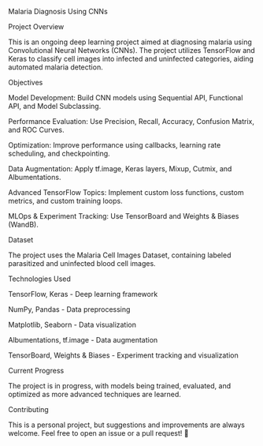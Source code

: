 Malaria Diagnosis Using CNNs

Project Overview

This is an ongoing deep learning project aimed at diagnosing malaria using Convolutional Neural Networks (CNNs). The project utilizes TensorFlow and Keras to classify cell images into infected and uninfected categories, aiding automated malaria detection.

Objectives

Model Development: Build CNN models using Sequential API, Functional API, and Model Subclassing.

Performance Evaluation: Use Precision, Recall, Accuracy, Confusion Matrix, and ROC Curves.

Optimization: Improve performance using callbacks, learning rate scheduling, and checkpointing.

Data Augmentation: Apply tf.image, Keras layers, Mixup, Cutmix, and Albumentations.

Advanced TensorFlow Topics: Implement custom loss functions, custom metrics, and custom training loops.

MLOps & Experiment Tracking: Use TensorBoard and Weights & Biases (WandB).

Dataset

The project uses the Malaria Cell Images Dataset, containing labeled parasitized and uninfected blood cell images.

Technologies Used

TensorFlow, Keras - Deep learning framework

NumPy, Pandas - Data preprocessing

Matplotlib, Seaborn - Data visualization

Albumentations, tf.image - Data augmentation

TensorBoard, Weights & Biases - Experiment tracking and visualization

Current Progress

The project is in progress, with models being trained, evaluated, and optimized as more advanced techniques are learned.

Contributing

This is a personal project, but suggestions and improvements are always welcome. Feel free to open an issue or a pull request! 🚀
